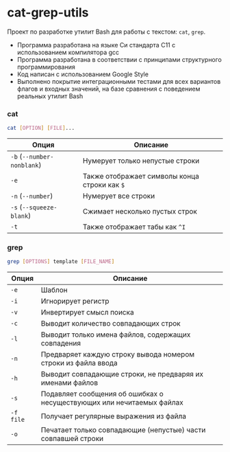 # cat-grep-utils

Проект по разработке утилит Bash для работы с текстом: `cat`, `grep`.

- Программа разработана на языке Си стандарта C11 с использованием компилятора gcc
- Программа разработана в соответствии с принципами структурного программирования
- Код написан с использованием Google Style
- Выполнено покрытие интеграционными тестами для всех вариантов флагов и входных значений, на базе сравнения с поведением реальных утилит Bash

### cat

```sh
cat [OPTION] [FILE]...
```

| Опция                       | Описание                                       |
|-----------------------------|------------------------------------------------|
| `-b` (`--number-nonblank`)  | Нумерует только непустые строки                |
| `-e`                        | Также отображает символы конца строки как `$`  |
| `-n` (`--number`)           | Нумерует все строки                            |
| `-s` (`--squeeze-blank`)    | Сжимает несколько пустых строк                 |
| `-t`                        | Также отображает табы как `^I`                 |

### grep

```sh
grep [OPTIONS] template [FILE_NAME]
```

| Опция       | Описание                                                      |
|-------------|---------------------------------------------------------------|
| `-e`        | Шаблон                                                        |
| `-i`        | Игнорирует регистр                                            |
| `-v`        | Инвертирует смысл поиска                                      |
| `-c`        | Выводит количество совпадающих строк                          |
| `-l`        | Выводит только имена файлов, содержащих совпадения            |
| `-n`        | Предваряет каждую строку вывода номером строки из файла ввода |
| `-h`        | Выводит совпадающие строки, не предваряя их именами файлов    |
| `-s`        | Подавляет сообщения об ошибках о несуществующих или нечитаемых файлах |
| `-f file`   | Получает регулярные выражения из файла                        |
| `-o`        | Печатает только совпадающие (непустые) части совпавшей строки |

